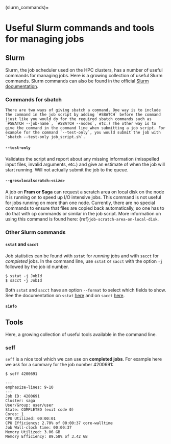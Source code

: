 (slurm_commands)=

# Useful Slurm commands and tools for managing jobs

## Slurm

Slurm, the job scheduler used on the HPC clusters, has a number of useful commands for managing jobs. Here is a growing collection of useful Slurm commands. Slurm commands can also be found in the official [Slurm documentation](https://slurm.schedmd.com/documentation.html).

### Commands for sbatch

```{note}
There are two ways of giving sbatch a command. One way is to include the command in the job script by adding `#SBATCH` before the command (just like you would do for the required sbatch commands such as `#SBATCH --job-name`, `#SBATCH --nodes`, etc.) The other way is to give the command in the command line when submitting a job script. For example for the command `--test-only`, you would submit the job with `sbatch --test-only job_script.sh`.
```

#### `--test-only`

Validates the script and report about any missing information (misspelled input files, invalid arguments, etc.) and give an estimate of when the job will start running. Will not actually submit the job to the queue.

#### `--gres=localscratch:<size>`

A job on **Fram or Saga** can request a scratch area on local disk on the node it is running on to speed up I/O intensive jobs. This command is not useful for jobs running on more than one node. Currently, there are no special commands to ensure that files are copied back automatically, so one has to do that with cp commands or similar in the job script. More information on using this command is found here: {ref}`job-scratch-area-on-local-disk`.

### Other Slurm commands

#### `sstat` and `sacct`

Job statistics can be found with `sstat` for _running_ jobs and with `sacct` for _completed_ jobs. In the command line, use `sstat` or `sacct` with the option `-j` followed by the job id number.

```console
$ sstat -j JobId
$ sacct -j JobId
```

Both `sstat` and `sacct` have an option `--format` to select which
fields to show. See the documentation on `sstat` [here](https://slurm.schedmd.com/sstat.html) and on `sacct` [here](https://slurm.schedmd.com/sacct.html).

#### `sinfo`

## Tools

Here, a growing collection of useful tools available in the command line.

### seff

`seff` is a nice tool which we can use on **completed jobs**. For example here we ask
for a summary for the job number 4200691:

```console
$ seff 4200691
```

```{code-block}
---
emphasize-lines: 9-10
---
Job ID: 4200691
Cluster: saga
User/Group: user/user
State: COMPLETED (exit code 0)
Cores: 1
CPU Utilized: 00:00:01
CPU Efficiency: 2.70% of 00:00:37 core-walltime
Job Wall-clock time: 00:00:37
Memory Utilized: 3.06 GB
Memory Efficiency: 89.58% of 3.42 GB
```

